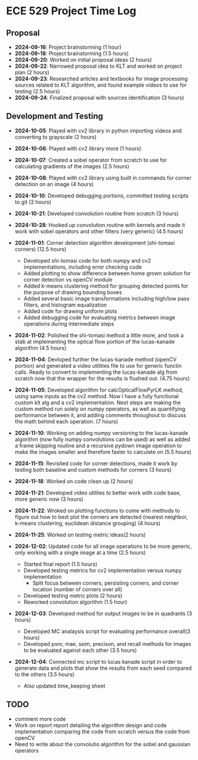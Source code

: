 # ECE 529 Project Time Log

## Proposal

- **2024-09-16**: Project brainstorming (1 hour)
- **2024-09-18**: Project brainstorming (1.5 hours)
- **2024-09-20**: Worked on initial proposal ideas (2 hours)
- **2024-09-22**: Narrowed proposal idea to KLT and worked on project plan (2 hours)
- **2024-09-23**: Researched articles and textbooks for image processing sources related to
                  KLT algorithm, and found example videos to use for testing (2.5 hours)
- **2024-09-24**: Finalized proposal with sources identification (3 hours)

## Development and Testing

- **2024-10-05**: Played with cv2 library in python importing videos and converting to grayscale (2 hours)
- **2024-10-06**: Played with cv2 library more (1 hours)
- **2024-10-07**: Created a sobel operator from scratch to use for calculating gradients of the images (2.5 hours)
- **2024-10-08**: Played with cv2 library using built in commands for corner detection on an image (4 hours)
- **2024-10-10**: Developed debugging portions, committed testing scripts to git (2 hours)
- **2024-10-21**: Developed convolution routine from scratch (3 hours)
- **2024-10-28**: Hooked up convolution routine with kernels and made it work with sobel operators and other filters (very generic) (4.5 hours)
- **2024-11-01**: Corner detection algorithm development (shi-tomasi corners) (12.5 hours)
  - Developed shi-tomasi code for both numpy and cv2 implementiations, including error checking code
  - Added plotting to show difference between home grown solution for corner detection vs openCV module
  - Added k-means clustering method for grouping detected points for the purpose of drawing bounding boxes
  - Added several basic image transformations including high/low pass filters, and histogram equalization
  - Added code for drawing uniform plots
  - Added debugging code for evaluating metrics between image operations during intermediate steps

- **2024-11-02**: Polished the shi-tomasi method a little more, and took a stab at implementing the optical flow portion of the lucas-kanade algorithm (4.5 hours)
- **2024-11-04**: Devloped further the lucas-kanade method (openCV portion) and generated a video utilities file to use for generic functin calls. Ready to convert to implementing the lucas-kanade alg from scratch now that the wrapper for the results is flushed out. (4.75 hours)
- **2024-11-05**: Developed algorithm for calcOpticalFlowPyrLK method, using same inputs as the cv2 method. Now I have a fully functional custom klt alg and a cv2 implementation. Next steps are making the custom method run solely on numpy operators, as well as quantifying performance between it, and adding comments throughout to discuss the math behind each operation. (7 hours)
- **2024-11-10**: Working on adding numpy versioning to the lucas-kanade algorithm (now fully numpy convolutions can be used) as well as added a frame skipping routine and a recursive pydown image operation to make the images smaller and therefore faster to calculate on (5.5 hours)
- **2024-11-15**: Revisited code for corner detections, made it work by testing both baseline and custom methods for corners (3 hours)
- **2024-11-18**: Worked on code clean up (2 hours)
- **2024-11-21**: Developed video utilites to better work with code base, more generic now (3 hours)
- **2024-11-22**: Wroked on plotting functions to come with methods to figure out how to best plot the corners are detected (nearest neighbor, k-means clustering, euclidean distance grouping) (4 hours)
- **2024-11-25**: Worked on testing metric ideas(2 hours)
- **2024-12-02**: Updated code for all image operations to be more generic, only working with a single image at a time (2.5 hours)
  - Started final report (1.5 hours)
  - Developed testing metrics for cv2 implementation versus numpy implementation
    - Split focus between corners, persisting corners, and corner location (number of corners over all)
  - Developed testing metric plots (2 hours)
  - Reworked convolution algorithm (1.5 hour)
- **2024-12-03**: Developed method for output images to be in quadrants (3 hours)
  - Developed MC analaysis script for evaluating performance overall(3 hours)
  - Developed psnr, mae, ssim, precison, and recall methods for images to be evaluated against each other (3.5 hours)
- **2024-12-04**: Connected mc script to lucas kanade script in order to generate data and plots that show the results from each seed compared to the others (3.5 hours)
  - Also updated time_keeping sheet

## TODO

- comment more code
- Work on report report detailing the algorithm design and code implementation comparing the code from scratch versus the code from openCV
- Need to write about the convolutio algorithm for the sobel and gaussian operators